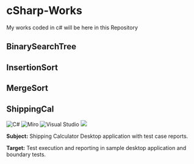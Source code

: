 # cSharp-Works
My works coded in c# will be here in this Repository

## BinarySearchTree
## InsertionSort
## MergeSort
## ShippingCal
![C#](https://img.shields.io/badge/C%23-blue?style=for-the-badge&logo=c-sharp&logoColor=white)
![Miro](https://img.shields.io/badge/Miro-F7C922?style=for-the-badge&logo=Miro&logoColor=050036)
![Visual Studio](https://img.shields.io/badge/Visual_Studio-5C2D91?style=for-the-badge&logo=visual%20studio&logoColor=white)
![](https://img.shields.io/badge/Microsoft_Word-2B579A?style=for-the-badge&logo=microsoft-word&logoColor=white)

**Subject:** Shipping Calculator Desktop application with test case reports.

**Target:** Test execution and reporting in sample desktop application and boundary tests.

